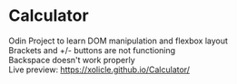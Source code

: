 # Calculator

Odin Project to learn DOM manipulation and flexbox layout
<br>Brackets and +/- buttons are not functioning
<br>Backspace doesn't work properly
<br>Live preview: https://xolicle.github.io/Calculator/
